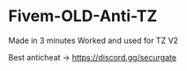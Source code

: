 # Fivem-OLD-Anti-TZ
Made in 3 minutes
Worked and used for TZ  V2

Best anticheat -> https://discord.gg/securgate
